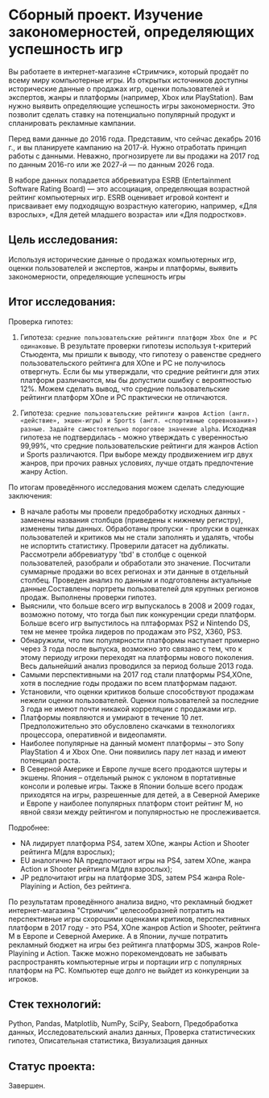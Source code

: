 # Сборный проект. Изучение закономерностей, определяющих успешность игр

Вы работаете в интернет-магазине «Стримчик», который продаёт по всему миру компьютерные игры. Из открытых источников доступны исторические данные о продажах игр, оценки пользователей и экспертов, жанры и платформы (например, Xbox или PlayStation). Вам нужно выявить определяющие успешность игры закономерности. Это позволит сделать ставку на потенциально популярный продукт и спланировать рекламные кампании.

Перед вами данные до 2016 года. Представим, что сейчас декабрь 2016 г., и вы планируете кампанию на 2017-й. Нужно отработать принцип работы с данными. Неважно, прогнозируете ли вы продажи на 2017 год по данным 2016-го или же 2027-й — по данным 2026 года.

В наборе данных попадается аббревиатура ESRB (Entertainment Software Rating Board) — это ассоциация, определяющая возрастной рейтинг компьютерных игр. ESRB оценивает игровой контент и присваивает ему подходящую возрастную категорию, например, «Для взрослых», «Для детей младшего возраста» или «Для подростков».

## Цель исследования:

Используя исторические данные о продажах компьютерных игр, оценки пользователей и экспертов, жанры и платформы, выявить закономерности, определяющие успешность игры

## Итог исследования:

Проверка гипотез: 
1. Гипотеза: `cредние пользовательские рейтинги платформ Xbox One и PC одинаковые`.
В результате проверки гипотезы используя t-критерий Стьюдента, мы пришли к выводу, что гипотезу о равенстве среднего пользовательского рейтинга для XOne и PC не получилось отвергнуть. Если бы мы утверждали, что средние рейтинги для этих платформ различаются, мы бы допустили ошибку с вероятностью 12%. Можем сделать вывод, что средние пользовательские рейтинги платформ XOne и PC практически не отличаются.

2. Гипотеза: `cредние пользовательские рейтинги жанров Action (англ. «действие», экшен-игры) и Sports (англ. «спортивные соревнования») разные. Задайте самостоятельно пороговое значение alpha`.
Исходная гипотеза не подтвердилась - можно утверждать с уверенностью 99,99%, что средние пользовательские рейтинги для жанров Action и Sports различаются. При выборе между продвижением игр двух жанров, при прочих равных условиях, лучше отдать предпочтение жанру Action.

По итогам проведённого исследования можем сделать следующие заключения:
- В начале работы мы провели предобработку исходных данных - заменены названия столбцов (приведены к нижнему регистру), изменены типы данных. Обработаны пропуски - пропуски в оценках пользователей и критиков мы не стали заполнять и удалять, чтобы не испортить статистику. Проверили датасет на дубликаты. Рассмотрели аббревиатуру 'tbd' в столбце с оценкой пользователей, разобрали и обработали это значение. Посчитали суммарные продажи во всех регионах и эти данные в отдельный столбец. Проведен анализ по данным и подготовлены актуальные данные.Составлены портреты пользователей для крупных регионов продаж. Выполнены проверки гипотез.
- Выяснили, что больше всего игр выпускалось в 2008 и 2009 годах, возможно потому, что тогда был пик конкуренции среди платформ. Больше всего игр выпустилось на плтаформах PS2 и Nintendo DS, тем не менее тройка лидеров по продажам это PS2, X360, PS3.
- Обнаружили, что пик популярности платформы наступает примерно через 3 года после выпуска, возможно это связано с тем, что к этому периоду игроки переходят на платформы нового поколения. Весь дальнейший анализ проводился за период больше 2013 года.
- Самыми перспективными на 2017 год стали платформы PS4,XOne, хотя в последние годы продажи по всем платформам падают.
- Установили, что оценки критиков больше способствуют продажам нежели оценки пользователей. Оценки пользователей за последние 3 года не имеют почти никакой корреляции с продажами игр.
- Платформы появляются и умирают в течение 10 лет. Предположительно это обусловлено скачками в технологиях процессора, оперативной и видеопамяти.
- Наиболее популярные на данный момент платформы – это Sony PlayStation 4 и Xbox One. Они появились пару лет назад и имеют потенциал роста.
- В Северной Америке и Европе лучше всего продаются шутеры и экшены. Япония – отдельный рынок с уклоном в портативные консоли и ролевые игры. Также в Японии больше всего продаж приходятся на игры, разрешенные для детей, а в Северной Америке и Европе у наиболее популярных платформ стоит рейтинг M, но явной связи между рейтингом и популярностью не прослеживается.

Подробнее:
- NA лидирует платформа PS4, затем XOne, жанры Action и Shooter рейтинга М(для взрослых);
- EU аналогично NA предпочитают игры на PS4, затем XOne, жанра Action и Shooter рейтинга М(для взрослых);
- JP редпочитают игры на платформе 3DS, затем PS4 жанра Role-Playining и Action, без рейтинга.
  
По результатам проведённого анализа видно, что рекламный бюджет интернет-магазина "Стримчик" целесообразней потратить на перспективные игры схорошими оценками критиков, перспективных платформ в 2017 году - это PS4, XOne жанров Action и Shooter, рейтинга М в Европе и Северной Америке. А в Японии, лучше потратить рекламный бюджет на игры без рейтинга платформы 3DS, жанров Role-Playining и Action. Также можно порекомендовать не забывать распространять компьютерные игры и портации игр с популярных платформ на PC. Компьютер еще долго не выйдет из конкуренции за игроков.

## Стек технологий:

Python, Pandas, Matplotlib, NumPy, SciPy, Seaborn, Предобработка данных, Исследовательский анализ данных, Проверка статистических гипотез, Описательная статистика, Визуализация данных

## Статус проекта:

Завершен.
